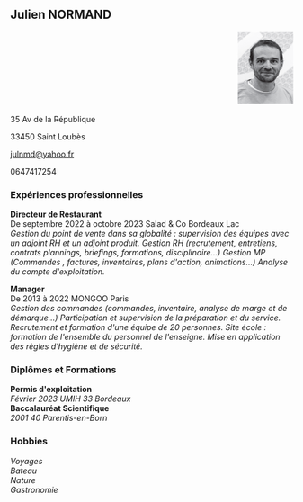 ## Julien NORMAND
<p align=right><IMG width="100" height="130" SRC=photocv.png></IMG></p>
35 Av de la République

33450 Saint Loubès

julnmd@yahoo.fr

0647417254

### Expériences professionnelles<BR>
__Directeur de Restaurant__<BR>
De septembre 2022 à octobre 2023 Salad & Co Bordeaux Lac  
_Gestion du point de vente dans sa globalité : supervision des équipes
avec un adjoint RH et un adjoint produit.
Gestion RH (recrutement, entretiens, contrats plannings, briefings,
formations, disciplinaire...)
Gestion MP (Commandes , factures, inventaires, plans d'action,
animations...)
Analyse du compte d'exploitation._  

__Manager__  
De 2013 à 2022 MONGOO Paris  
_Gestion des commandes (commandes, inventaire, analyse de marge
et de démarque...)
Participation et supervision de la préparation et du service.
Recrutement et formation d'une équipe de 20 personnes.
Site école : formation de l'ensemble du personnel de l'enseigne.
Mise en application des règles d'hygiène et de sécurité._  

### Diplômes et Formations  
__Permis d'exploitation__  
_Février 2023 UMIH 33 Bordeaux_  
__Baccalauréat Scientifique__  
_2001 40 Parentis-en-Born_  

### Hobbies  
_Voyages_  
_Bateau_  
_Nature_  
_Gastronomie_  




